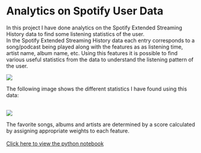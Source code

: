 # Analytics on Spotify User Data
In this project I have done analytics on the Spotify Extended Streaming History data to find some listening statistics of the user. <br>
In the Spotify Extended Streaming History data each entry corresponds to a song/podcast being played along with the features as as listening time, artist name, album name, etc. Using this features it is possible to find various useful statistics from the data to understand the listening pattern of the user. 
<p>
  <img src="https://github.com/Nickkxiii/Analytics_projects/blob/main/Spotify_Userdata_Analytics/images/data_spotify.png">
</p>
The following image shows the different statistics I have found using this data: <br><br>
<p>
  <img src="https://github.com/Nickkxiii/Analytics_projects/blob/main/Spotify_Userdata_Analytics/images/stats.png">
</p>
The favorite songs, albums and artists are determined by a score calculated by assigning appropriate weights to each feature. 
<br><br>
<a href="https://nbviewer.org/github/Nickkxiii/Analytics_projects/blob/main/Spotify_Userdata_Analytics/spotify_userdata_analytics_plotly_final.ipynb">Click here to view the python notebook</a>
